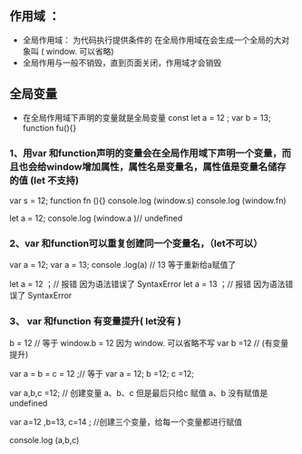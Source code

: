 ## 作用域 ：
- 全局作用域： 为代码执行提供条件的 在全局作用域在会生成一个全局的大对象叫  ( window. 可以省略)
- 全局作用与一般不销毁，直到页面关闭，作用域才会销毁





## 全局变量
- 在全局作用域下声明的变量就是全局变量
const 
let a = 12 ;
var b = 13;
function fu(){}

### 1、用var 和function声明的变量会在全局作用域下声明一个变量，而且也会给window增加属性，属性名是变量名，属性值是变量名储存的值 (let 不支持)

var s = 12;
function fn (){}
console.log (window.s)
console.log (window.fn)

let a = 12;
console.log (window.a )// undefined 

### 2、var 和function可以重复创建同一个变量名，（let不可以）
var a = 12;
var a = 13;
console .log(a)  // 13   等于重新给a赋值了

let a = 12 ；// 报错 因为语法错误了   SyntaxError
let a = 13 ；// 报错 因为语法错误了   SyntaxError

### 3、 var 和function 有变量提升( let没有 )
b = 12 //  等于  window.b = 12  因为  window. 可以省略不写
var b =12  // (有变量提升)

var a = b = c = 12 ;// 等于 var a = 12; b =12; c =12;

var a,b,c =12; // 创建变量 a、b、c 但是最后只给c 赋值  a、b 没有赋值是undefined  

var a=12 ,b=13, c=14 ; //创建三个变量，给每一个变量都进行赋值

console.log (a,b,c)
